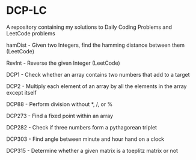 # DCP-LC
A repository containing my solutions to Daily Coding Problems and LeetCode problems

hamDist	- Given two Integers, find the hamming distance between them (LeetCode)

RevInt	- Reverse the given Integer (LeetCode) 

DCP1	- Check whether an array contains two numbers that add to a target

DCP2	- Multiply each element of an array by all the elements in the array except itself 

DCP88 	- Perform division without *, /, or %

DCP273	- Find a fixed point within an array

DCP282 	- Check if three numbers form a pythagorean triplet 

DCP303	- Find angle between minute and hour hand on a clock 

DCP315	- Determine whether a given matrix is a toeplitz matrix or not 